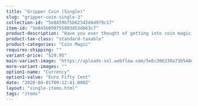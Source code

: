 ```yaml
---
title: "Gripper Coin (Single)"
slug: "gripper-coin-single-3"
collection-id: "5e8459b75b62342d4d979c17"
item-id: "5e845b099755803d53db63c7"
product-description: "Have you ever thought of getting into coin magic but were put off by all the hard coin sleights that comes with it? Well, we have now solved that problem. Introducing the Gripper Coins. The Gripper Coins are a special, handmade coin that has a space-age silicone band embedded into the edge of the coin which prevents it from slipping in just about any palming position you decide to use. For the beginner coin workers, the Gripper Coins will enhance your learning process immensely when you are practicing your various palming moves. And for the seasoned professionals, the Gripper Coins will give you that sure-locking feel in any of your desired coin palms. The Gripper Coin comes in 6 different denominations, the U.S. quarter, the U.S. half dollar, the Euro 50 cent piece, the British 10 pence, the U.S. Eisenhower and the English penny."
product-tax-class: "standard-taxable"
product-categories: "Coin Magic"
requires-shipping: ""
variant-price: "$29.95"
main-variant-image: "https://uploads-ssl.webflow.com/5e6c306339a73b548db5c522/5e845b09622e7a1dcbd36597_5e6d5860e64d7d3951d0ce82_rpr-gripper-coin-single-euro.png"
more-variant-images: ""
option1-name: "Currency"
option1-value: "Euro Fifty Cent"
date: "2020-04-01T09:12:41.000Z"
layout: "single-items.html"
tags: "items"
---
```



